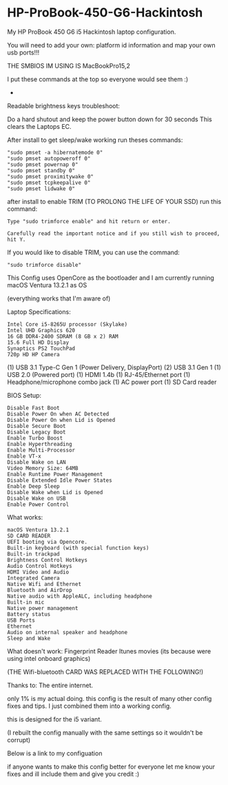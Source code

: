 # HP-ProBook-450-G6-Hackintosh
My HP ProBook 450 G6 i5 Hackintosh laptop configuration.

You will need to add your own:
platform id information
and map your own usb ports!!!

THE SMBIOS IM USING IS MacBookPro15,2

I put these commands at the top so everyone would see them :)

*
Readable brightness keys troubleshoot:

Do a hard shutout and keep the power button down for 30 seconds
This clears the Laptops EC.



After install to get sleep/wake working run theses commands:

    "sudo pmset -a hibernatemode 0"
    "sudo pmset autopoweroff 0"
    "sudo pmset powernap 0"
    "sudo pmset standby 0"
    "sudo pmset proximitywake 0"
    "sudo pmset tcpkeepalive 0"
    "sudo pmset lidwake 0"
    
after install to enable TRIM (TO PROLONG THE LIFE OF YOUR SSD) run this command:

    Type "sudo trimforce enable" and hit return or enter.
    
    Carefully read the important notice and if you still wish to proceed, hit Y.
    
If you would like to disable TRIM, you can use the command:
    
    "sudo trimforce disable"


This Config uses OpenCore as the bootloader and I am currently running macOS Ventura 13.2.1 as OS

(everything works that I'm aware of)

Laptop Specifications:

    Intel Core i5-8265U processor (Skylake)
    Intel UHD Graphics 620
    16 GB DDR4-2400 SDRAM (8 GB x 2) RAM
    15.6 Full HD Display
    Synaptics PS2 TouchPad
    720p HD HP Camera


(1) USB 3.1 Type-C Gen 1 (Power Delivery, DisplayPort) (2) USB 3.1 Gen 1
(1) USB 2.0 (Powered port)
(1) HDMI 1.4b
(1) RJ-45/Ethernet port
(1) Headphone/microphone combo jack 
(1) AC power port
(1) SD Card reader



BIOS Setup:

    Disable Fast Boot
    Disable Power On when AC Detected
    Disable Power On when Lid is Opened
    Disable Secure Boot
    Disable Legacy Boot
    Enable Turbo Boost
    Enable Hyperthreading
    Enable Multi-Processor
    Enable VT-x
    Disable Wake on LAN
    Video Memory Size: 64MB
    Enable Runtime Power Management
    Disable Extended Idle Power States
    Enable Deep Sleep
    Disable Wake when Lid is Opened
    Disable Wake on USB
    Enable Power Control

What works:

    macOS Ventura 13.2.1
    SD CARD READER
    UEFI booting via Opencore.
    Built-in keyboard (with special function keys)
    Built-in trackpad
    Brightness Control Hotkeys
    Audio Control Hotkeys
    HDMI Video and Audio
    Integrated Camera
    Native Wifi and Ethernet
    Bluetooth and AirDrop
    Native audio with AppleALC, including headphone
    Built-in mic
    Native power management
    Battery status
    USB Ports
    Ethernet
    Audio on internal speaker and headphone
    Sleep and Wake

What doesn't work:
    Fingerprint Reader
    Itunes movies (its because were using intel onboard graphics)

(THE Wifi-bluetooth CARD WAS REPLACED WITH THE FOLLOWING!)




Thanks to:
The entire internet.

only 1% is my actual doing. this config is the result of many other config fixes and tips. I just combined them into a working config.

this is designed for the i5 variant.

(I rebuilt the config manually with the same settings so it wouldn't be corrupt)

Below is a link to my configuation

if anyone wants to make this config better for everyone let me know your fixes and ill include them and give you credit :)
